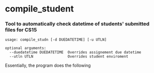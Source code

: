 # compile_student

### Tool to automatically check datetime of students' submitted files for CS15

    usage: compile_studn [-d DUEDATETIME] [-u UTLN]

    optional arguments:
      --duedatetime DUEDATETIME  Overrides assignement due datetime
      --utln UTLN                Overrides student enviroment
      
Essentially, the program does the following
